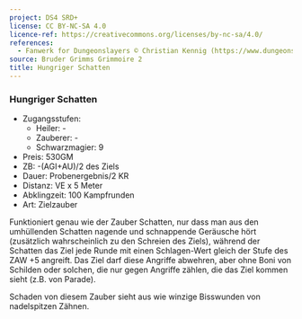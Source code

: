 ```yaml
---
project: DS4 SRD+
license: CC BY-NC-SA 4.0
licence-ref: https://creativecommons.org/licenses/by-nc-sa/4.0/
references: 
  - Fanwerk for Dungeonslayers © Christian Kennig (https://www.dungeonslayers.net/)
source: Bruder Grimms Grimmoire 2
title: Hungriger Schatten
---
```


### Hungriger Schatten

- Zugangsstufen:
  - Heiler: -
  - Zauberer: -
  - Schwarzmagier: 9
- Preis: 530GM
- ZB: -(AGI+AU)/2 des Ziels
- Dauer: Probenergebnis/2 KR
- Distanz: VE x 5 Meter
- Abklingzeit: 100 Kampfrunden
- Art: Zielzauber

Funktioniert genau wie der Zauber Schatten, nur dass man aus den umhüllenden Schatten nagende und schnappende Geräusche hört (zusätzlich wahrscheinlich zu den Schreien des Ziels), während der Schatten das Ziel jede Runde mit einen Schlagen-Wert gleich der Stufe des ZAW +5 angreift. Das Ziel darf diese Angriffe abwehren, aber ohne Boni von Schilden oder solchen, die nur gegen Angriffe zählen, die das Ziel kommen sieht (z.B. von Parade).

Schaden von diesem Zauber sieht aus wie winzige Bisswunden von nadelspitzen Zähnen.

